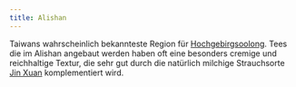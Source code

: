 ```yaml
---
title: Alishan
---
```

Taiwans wahrscheinlich bekannteste Region für <a href="/glossar#gaoshan">Hochgebirgsoolong</a>. Tees die im Alishan angebaut werden haben oft eine besonders cremige und reichhaltige Textur, die sehr gut durch die natürlich milchige Strauchsorte <a href="/glossar#jin-xuan">Jin Xuan</a> komplementiert wird.